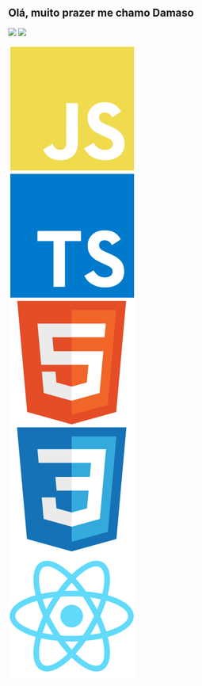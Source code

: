 ## Olá, muito prazer me chamo Damaso

<div>
  <img height="150em" src="https://github-readme-stats.vercel.app/api?username=DamasoMagno&show_icons=true&theme=dark&include_all_commits=true">
  <img height="150em" src="https://github-readme-stats.vercel.app/api/top-langs/?username=DamasoMagno&layout=compact&theme=dark">
</div>

<div style="display: inline_block"><br>
  <img align="center" alt="Js" src="https://raw.githubusercontent.com/devicons/devicon/master/icons/javascript/javascript-plain.svg">
  <img align="center"  alt="Ts" src="https://raw.githubusercontent.com/devicons/devicon/master/icons/typescript/typescript-plain.svg">
  <img align="center" alt="HTML" src="https://raw.githubusercontent.com/devicons/devicon/master/icons/html5/html5-original.svg">
  <img align="center" alt="CSS" src="https://raw.githubusercontent.com/devicons/devicon/master/icons/css3/css3-original.svg">
  <img align="center" alt="React" src="https://raw.githubusercontent.com/devicons/devicon/master/icons/react/react-original.svg">
</div>
